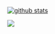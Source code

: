 [![github stats](https://github-readme-stats.vercel.app/api?username=adrianjagielak&show_icons=true&include_all_commits=true&count_private=true&theme=onedark&cache_seconds=3600)](https://github.com/adrianjagielak)

![](https://komarev.com/ghpvc/?username=adrianjagielak) 
